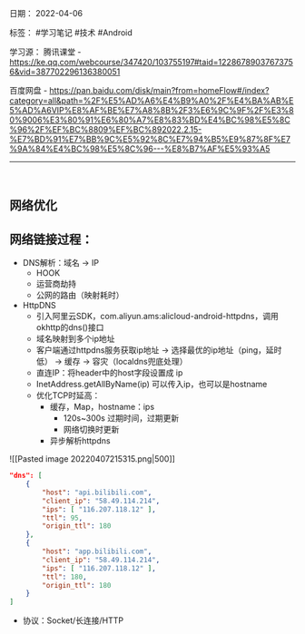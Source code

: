 日期： 2022-04-06

标签： #学习笔记 #技术  #Android 

学习源： 
腾讯课堂 - https://ke.qq.com/webcourse/347420/103755197#taid=12286789037673756&vid=387702296136380051

百度网盘 - https://pan.baidu.com/disk/main?from=homeFlow#/index?category=all&path=%2F%E5%AD%A6%E4%B9%A0%2F%E4%BA%AB%E5%AD%A6VIP%E8%AF%BE%E7%A8%8B%2F3%E6%9C%9F%2F%E3%80%9006%E3%80%91%E6%80%A7%E8%83%BD%E4%BC%98%E5%8C%96%2F%EF%BC%8809%EF%BC%892022.2.15-%E7%BD%91%E7%BB%9C%E5%92%8C%E7%94%B5%E9%87%8F%E7%9A%84%E4%BC%98%E5%8C%96---%E8%B7%AF%E5%93%A5

---
<br>

## 网络优化
## 网络链接过程：
- DNS解析：域名 -> IP
	- HOOK
	- 运营商劫持
	- 公网的路由（映射耗时）
- HttpDNS
	- 引入阿里云SDK，com.aliyun.ams:alicloud-android-httpdns，调用okhttp的dns()接口
	- 域名映射到多个ip地址
	- 客户端通过httpdns服务获取ip地址 -> 选择最优的ip地址（ping，延时低） -> 缓存 -> 容灾（localdns兜底处理）
	- 直连IP：将header中的host字段设置成 ip
	- InetAddress.getAllByName(ip) 可以传入ip，也可以是hostname
	- 优化TCP时延高：
		- 缓存，Map，hostname：ips
			- 120s~300s 过期时间，过期更新
			- 网络切换时更新
		- 异步解析httpdns

![[Pasted image 20220407215315.png|500]]
```json
"dns": [  
	{ 
		"host": "api.bilibili.com", 
		"client_ip": "58.49.114.214", 
		"ips": [ "116.207.118.12" ], 
		"ttl": 95, 
		"origin_ttl": 180 
	}, 
	{ 
		"host": "app.bilibili.com", 
		"client_ip": "58.49.114.214", 
		"ips": [ "116.207.118.12" ], 
		"ttl": 180, 
		"origin_ttl": 180 
	}
]
```

- 协议：Socket/长连接/HTTP
